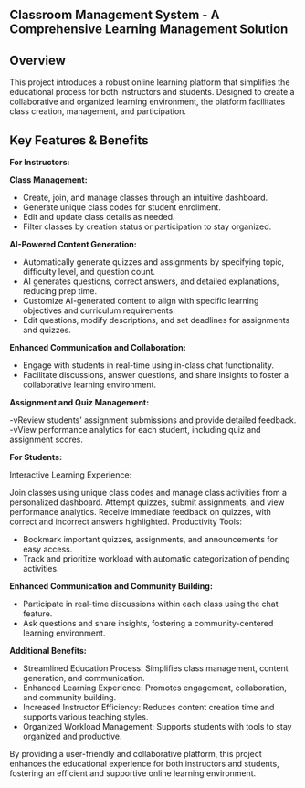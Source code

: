 ## Classroom Management System - A Comprehensive Learning Management Solution

## Overview
This project introduces a robust online learning platform that simplifies the educational process for both instructors and students. Designed to create a collaborative and organized learning environment, the platform facilitates class creation, management, and participation.

## Key Features & Benefits

**For Instructors:**

**Class Management:**

- Create, join, and manage classes through an intuitive dashboard.
- Generate unique class codes for student enrollment.
- Edit and update class details as needed.
- Filter classes by creation status or participation to stay organized.

**AI-Powered Content Generation:**

- Automatically generate quizzes and assignments by specifying topic, difficulty level, and question count.
- AI generates questions, correct answers, and detailed explanations, reducing prep time.
- Customize AI-generated content to align with specific learning objectives and curriculum requirements.
- Edit questions, modify descriptions, and set deadlines for assignments and quizzes.

**Enhanced Communication and Collaboration:**

- Engage with students in real-time using in-class chat functionality.
- Facilitate discussions, answer questions, and share insights to foster a collaborative learning environment.

**Assignment and Quiz Management:**

-vReview students' assignment submissions and provide detailed feedback.
-vView performance analytics for each student, including quiz and assignment scores.

**For Students:**

Interactive Learning Experience:

Join classes using unique class codes and manage class activities from a personalized dashboard.
Attempt quizzes, submit assignments, and view performance analytics.
Receive immediate feedback on quizzes, with correct and incorrect answers highlighted.
Productivity Tools:

- Bookmark important quizzes, assignments, and announcements for easy access.
- Track and prioritize workload with automatic categorization of pending activities.

**Enhanced Communication and Community Building:**

- Participate in real-time discussions within each class using the chat feature.
- Ask questions and share insights, fostering a community-centered learning environment.

**Additional Benefits:**

- Streamlined Education Process: Simplifies class management, content generation, and communication.
- Enhanced Learning Experience: Promotes engagement, collaboration, and community building.
- Increased Instructor Efficiency: Reduces content creation time and supports various teaching styles.
- Organized Workload Management: Supports students with tools to stay organized and productive.

By providing a user-friendly and collaborative platform, this project enhances the educational experience for both instructors and students, fostering an efficient and supportive online learning environment.
